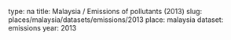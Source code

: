 type: na
title: Malaysia / Emissions of pollutants (2013)
slug: places/malaysia/datasets/emissions/2013
place: malaysia
dataset: emissions
year: 2013
